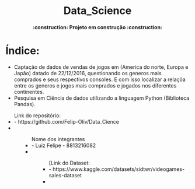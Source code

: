 
<h1 align="center">Data_Science</h1>
<h4 align="center"> 
    :construction:  Projeto em construção  :construction:
</h4>

# Índice:

  - Captação de dados de vendas de jogos em (America do norte, Europa e Japão) datado de 22/12/2016, questionando os generos mais comprados e seus respectivos consoles. E com isso localizar a relaçõa entre os generos e jogos mais comprados e jogados nos diferentes continentes.
  - Pesquisa em Ciência de dados utilizando a linguagem Python (Biblioteca Pandas).


<ul>Link do repositório:
  <li>
    - https://github.com/Felip-Oliv/Data_Cience
  <li>
<ul>

<ul>Nome dos integrantes
  <li>
    - Luiz Felipe - 8813216082
  <li>
<ul>

<ul>[Link do Dataset:
  <li>
  - https://www.kaggle.com/datasets/sidtwr/videogames-sales-dataset
  <li>
<ul>